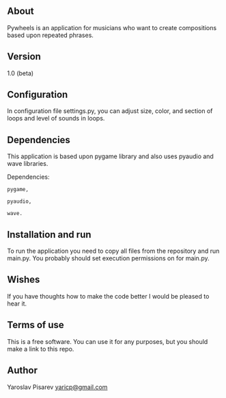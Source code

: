 ## About
Pywheels is an application for musicians who want to create compositions based upon repeated phrases. 

## Version
1.0 (beta)

## Configuration
In configuration file settings.py, you can adjust size, color, and section of loops and level of sounds in loops.

## Dependencies
This application is based upon pygame library and also uses pyaudio and wave libraries.

 Dependencies:

    pygame,

    pyaudio,

    wave.

## Installation and run
To run the application you need to copy all files from the repository and run main.py.
You probably should set execution permissions on for main.py.

## Wishes
If you have thoughts how to make the code better I would be pleased to hear it.

## Terms of use
This is a free software. You can use it for any purposes, but you should make a link to this repo.

## Author
Yaroslav Pisarev
yaricp@gmail.com